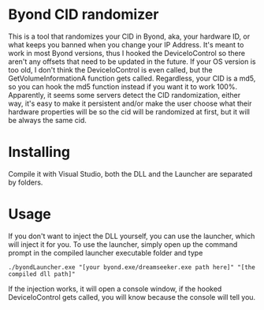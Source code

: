 # Byond CID randomizer
This is a tool that randomizes your CID in Byond, aka, your hardware ID, or what keeps you banned when you change your IP Address. It's meant to work in most Byond versions, thus I hooked the DeviceIoControl so there aren't any offsets that need to be updated in the future. If your OS version is too old, I don't think the DeviceIoControl is even called, but the GetVolumeInformationA function gets called. Regardless, your CID is a md5, so you can hook the md5 function instead if you want it to work 100%.
Apparently, it seems some servers detect the CID randomization, either way, it's easy to make it persistent and/or make the user choose what their hardware properties will be so the cid will be randomized at first, but it will be always the same cid.

# Installing
Compile it with Visual Studio, both the DLL and the Launcher are separated by folders.

# Usage
If you don't want to inject the DLL yourself, you can use the launcher, which will inject it for you. To use the launcher, simply open up the command prompt in the compiled launcher executable folder and type
```
./byondLauncher.exe "[your byond.exe/dreamseeker.exe path here]" "[the compiled dll path]"
```
If the injection works, it will open a console window, if the hooked DeviceIoControl gets called, you will know because the console will tell you.
